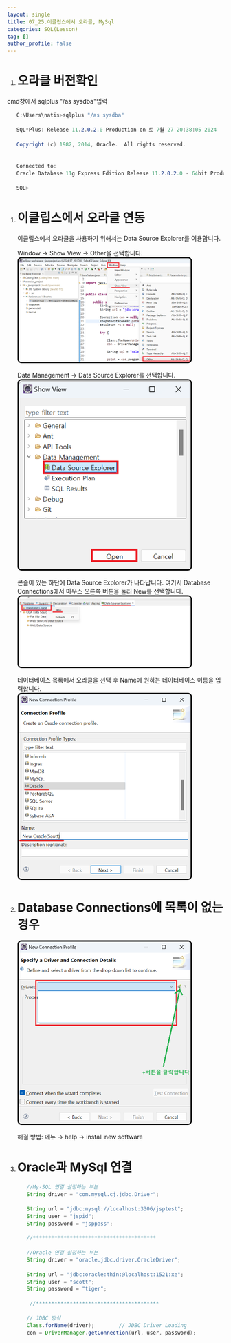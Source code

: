 ```yaml
---
layout: single
title: 07_25.이클립스에서 오라클, MySql 
categories: SQL(Lesson)
tag: []
author_profile: false
---
```


1. # 오라클 버젼확인

cmd창에서 sqlplus "/as sysdba"입력

```cs
   C:\Users\natis>sqlplus "/as sysdba"

   SQL*Plus: Release 11.2.0.2.0 Production on 토 7월 27 20:38:05 2024
      
   Copyright (c) 1982, 2014, Oracle.  All rights reserved.


   Connected to:
   Oracle Database 11g Express Edition Release 11.2.0.2.0 - 64bit Production

   SQL>
```
1. # 이클립스에서 오라클 연동
   이클립스에서 오라클을 사용하기 위해서는 Data Source Explorer를 이용합니다.   

   Window → Show View → Other을 선택합니다.   
   <img src="../../../imgs/LESSON/SQL(Lesson)/eclise_connect1.png" style="border:3px solid black;border-radius:9px;width:400px">   

   Data Management → Data Source Explorer를 선택합니다.   
   <img src="../../../imgs/LESSON/SQL(Lesson)/eclise_connect2.png" style="border:3px solid black;border-radius:9px;width:400px">   

   콘솔이 있는 하단에 Data Source Explorer가 나타납니다. 여기서 Database Connections에서 마우스 오른쪽 버튼을 눌러 New를 선택합니다.   
   <img src="../../../imgs/LESSON/SQL(Lesson)/eclise_connect3.png" style="border:3px solid black;border-radius:9px;width:400px">   

   데이터베이스 목록에서 오라클을 선택 후 Name에 원하는 데이터베이스 이름을 입력합니다.   
   <img src="../../../imgs/LESSON/SQL(Lesson)/eclise_connect4.png" style="border:3px solid black;border-radius:9px;width:400px">   


1. # Database Connections에 목록이 없는 경우

   <img src="../../../imgs/LESSON/SQL(Lesson)/oracle11g_error.png" style="border:3px solid black;border-radius:9px;width:400px">   

   해결 방법:
   메뉴 → help → install new software   

1. # Oracle과 MySql 연결
   ```java
      //My-SQL 연결 설정하는 부분 
      String driver = "com.mysql.cj.jdbc.Driver";

      String url = "jdbc:mysql://localhost:3306/jsptest";
      String user = "jspid";
      String password = "jsppass";	

      //****************************************

      //Oracle 연결 설정하는 부분
      String driver = "oracle.jdbc.driver.OracleDriver";

      String url = "jdbc:oracle:thin:@localhost:1521:xe";
      String user = "scott";
      String password = "tiger";

       //****************************************

      // JDBC 방식
      Class.forName(driver);		// JDBC Driver Loading
      con = DriverManager.getConnection(url, user, password);
   ```